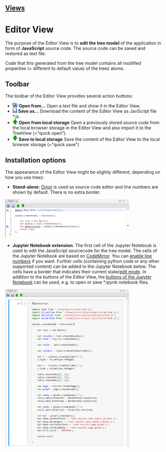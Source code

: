 [Views](../views.md)
----

#	Editor View

The purpose of the Editor View is to **edit the tree model** of the application in form of **JavaScript** source code. The source code can be saved and restored as text file. 

Code that this generated from the tree model contains all modified properties (= different to default value) of the treez atoms.

## Toolbar

The toolbar of the Editor View provides several action buttons:

* ![Open from](../../icons/browse.png) **Open from...** Open a text file and show it in the Editor View. 
* ![Open from](../../icons/save.png) **Save as...** Download the content of the Editor View as JavScript file *.js. 
* ![Open from](../../icons/openFromLocalStorage.png) **Open from local storage** Open a previously stored source code from the local browser storage in the Editor View and also import it to the TreeView (="quick open"). 
* ![Open from](../../icons/saveToLocalStorage.png) **Save to local storage** Save the content of the Editor View to the local browser storage (="quick save") 

## Installation options

The appearance of the Editor View might be slightly different, depending on how you use treez:

* **Stand-alone**: [Orion](http://wiki.eclipse.org/Orion) is used as source code editor and line numbers are shown by default. There is no extra border.

<img width="400" src="../images/editor_view_stand-alone.png">

* **Jupyter Notebook extension**: The first cell of the Jupyter Notebook is used to edit the JavaScript sourcecode for the tree model. The cells of the Jupyter Notebook are based on [CodeMirror](https://codemirror.net/). You can [enable line numbers](https://stackoverflow.com/questions/10979667/showing-line-numbers-in-ipython-jupyter-notebooks) if you want. Further cells (containing python code or any other supported content) can be added to the Jupyter Notebook below. The cells have a border that indicates their current state/[edit mode](https://jupyter-notebook.readthedocs.io/en/stable/examples/Notebook/Notebook%20Basics.html#Modal-editor). In addition to the buttons of the Editor View, the [buttons of the Jupyter Notebook](https://jupyter-notebook.readthedocs.io/en/stable/examples/Notebook/Notebook%20Basics.html#Mouse-navigation) can be used, e.g. to open or save *.ipynb notebook files. 

<img width="400" src="../images/editor_view.png">

